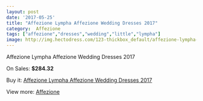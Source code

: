 ```yaml
---
layout: post
date: '2017-05-25'
title: "Affezione Lympha Affezione Wedding Dresses 2017"
category:  Affezione
tags: ["affezione","dresses","wedding","little","lympha"]
image: http://img.hectodress.com/123-thickbox_default/affezione-lympha-affezione-wedding-dresses-2013.jpg
---
```

Affezione Lympha Affezione Wedding Dresses 2017

On Sales: **$284.32**
<a href="https://www.hectodress.com/-affezione/46-affezione-lympha-affezione-wedding-dresses-2013.html"><amp-img layout="responsive" width="600" height="600" src="//img.hectodress.com/123-thickbox_default/affezione-lympha-affezione-wedding-dresses-2013.jpg" alt="Affezione Lympha Affezione Wedding Dresses 2017 0" /></a>
<a href="https://www.hectodress.com/-affezione/46-affezione-lympha-affezione-wedding-dresses-2013.html"><amp-img layout="responsive" width="600" height="600" src="//img.hectodress.com/124-thickbox_default/affezione-lympha-affezione-wedding-dresses-2013.jpg" alt="Affezione Lympha Affezione Wedding Dresses 2017 1" /></a>

Buy it: [Affezione Lympha Affezione Wedding Dresses 2017](https://www.hectodress.com/-affezione/46-affezione-lympha-affezione-wedding-dresses-2013.html "Affezione Lympha Affezione Wedding Dresses 2017")

View more: [ Affezione](https://www.hectodress.com/4--affezione " Affezione")